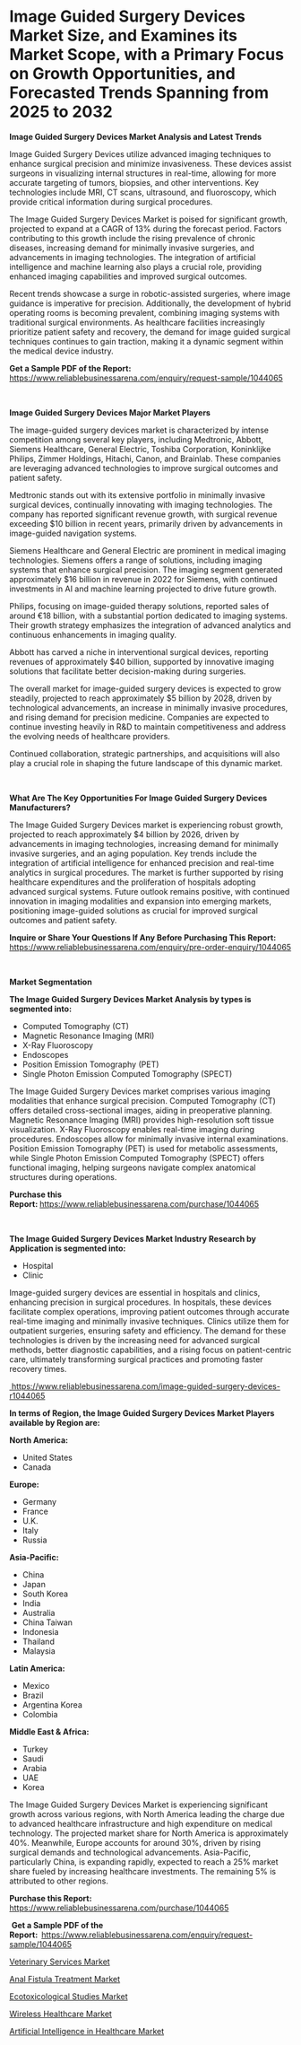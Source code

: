<p><h1>Image Guided Surgery Devices Market Size, and Examines its Market Scope, with a Primary Focus on Growth Opportunities, and Forecasted Trends Spanning from 2025 to 2032</h1></p><p><strong>Image Guided Surgery Devices Market Analysis and Latest Trends</strong></p>
<p><p>Image Guided Surgery Devices utilize advanced imaging techniques to enhance surgical precision and minimize invasiveness. These devices assist surgeons in visualizing internal structures in real-time, allowing for more accurate targeting of tumors, biopsies, and other interventions. Key technologies include MRI, CT scans, ultrasound, and fluoroscopy, which provide critical information during surgical procedures.</p><p>The Image Guided Surgery Devices Market is poised for significant growth, projected to expand at a CAGR of 13% during the forecast period. Factors contributing to this growth include the rising prevalence of chronic diseases, increasing demand for minimally invasive surgeries, and advancements in imaging technologies. The integration of artificial intelligence and machine learning also plays a crucial role, providing enhanced imaging capabilities and improved surgical outcomes.</p><p>Recent trends showcase a surge in robotic-assisted surgeries, where image guidance is imperative for precision. Additionally, the development of hybrid operating rooms is becoming prevalent, combining imaging systems with traditional surgical environments. As healthcare facilities increasingly prioritize patient safety and recovery, the demand for image guided surgical techniques continues to gain traction, making it a dynamic segment within the medical device industry.</p></p>
<p><strong>Get a Sample PDF of the Report:&nbsp;</strong> <a href="https://www.reliablebusinessarena.com/enquiry/request-sample/1044065?utm_campaign=2033&utm_medium=2&utm_source=Github&utm_content=ia&utm_term=03032025&utm_id=image-guided-surgery-devices">https://www.reliablebusinessarena.com/enquiry/request-sample/1044065</a></p>
<p>&nbsp;</p>
<p><strong>Image Guided Surgery Devices Major Market Players</strong></p>
<p><p>The image-guided surgery devices market is characterized by intense competition among several key players, including Medtronic, Abbott, Siemens Healthcare, General Electric, Toshiba Corporation, Koninklijke Philips, Zimmer Holdings, Hitachi, Canon, and Brainlab. These companies are leveraging advanced technologies to improve surgical outcomes and patient safety.</p><p>Medtronic stands out with its extensive portfolio in minimally invasive surgical devices, continually innovating with imaging technologies. The company has reported significant revenue growth, with surgical revenue exceeding $10 billion in recent years, primarily driven by advancements in image-guided navigation systems.</p><p>Siemens Healthcare and General Electric are prominent in medical imaging technologies. Siemens offers a range of solutions, including imaging systems that enhance surgical precision. The imaging segment generated approximately $16 billion in revenue in 2022 for Siemens, with continued investments in AI and machine learning projected to drive future growth.</p><p>Philips, focusing on image-guided therapy solutions, reported sales of around €18 billion, with a substantial portion dedicated to imaging systems. Their growth strategy emphasizes the integration of advanced analytics and continuous enhancements in imaging quality.</p><p>Abbott has carved a niche in interventional surgical devices, reporting revenues of approximately $40 billion, supported by innovative imaging solutions that facilitate better decision-making during surgeries.</p><p>The overall market for image-guided surgery devices is expected to grow steadily, projected to reach approximately $5 billion by 2028, driven by technological advancements, an increase in minimally invasive procedures, and rising demand for precision medicine. Companies are expected to continue investing heavily in R&D to maintain competitiveness and address the evolving needs of healthcare providers. </p><p>Continued collaboration, strategic partnerships, and acquisitions will also play a crucial role in shaping the future landscape of this dynamic market.</p></p>
<p>&nbsp;</p>
<p><strong>What Are The Key Opportunities For Image Guided Surgery Devices Manufacturers?</strong></p>
<p><p>The Image Guided Surgery Devices market is experiencing robust growth, projected to reach approximately $4 billion by 2026, driven by advancements in imaging technologies, increasing demand for minimally invasive surgeries, and an aging population. Key trends include the integration of artificial intelligence for enhanced precision and real-time analytics in surgical procedures. The market is further supported by rising healthcare expenditures and the proliferation of hospitals adopting advanced surgical systems. Future outlook remains positive, with continued innovation in imaging modalities and expansion into emerging markets, positioning image-guided solutions as crucial for improved surgical outcomes and patient safety.</p></p>
<p><strong>Inquire or Share Your Questions If Any Before Purchasing This Report:</strong> <a href="https://www.reliablebusinessarena.com/enquiry/pre-order-enquiry/1044065?utm_campaign=2033&utm_medium=2&utm_source=Github&utm_content=ia&utm_term=03032025&utm_id=image-guided-surgery-devices">https://www.reliablebusinessarena.com/enquiry/pre-order-enquiry/1044065</a></p>
<p>&nbsp;</p>
<p><strong>Market Segmentation</strong></p>
<p><strong>The Image Guided Surgery Devices Market Analysis by types is segmented into:</strong></p>
<p><ul><li>Computed Tomography (CT)</li><li>Magnetic Resonance Imaging (MRI)</li><li>X-Ray Fluoroscopy</li><li>Endoscopes</li><li>Position Emission Tomography (PET)</li><li>Single Photon Emission Computed Tomography (SPECT)</li></ul></p>
<p><p>The Image Guided Surgery Devices market comprises various imaging modalities that enhance surgical precision. Computed Tomography (CT) offers detailed cross-sectional images, aiding in preoperative planning. Magnetic Resonance Imaging (MRI) provides high-resolution soft tissue visualization. X-Ray Fluoroscopy enables real-time imaging during procedures. Endoscopes allow for minimally invasive internal examinations. Position Emission Tomography (PET) is used for metabolic assessments, while Single Photon Emission Computed Tomography (SPECT) offers functional imaging, helping surgeons navigate complex anatomical structures during operations.</p></p>
<p><strong>Purchase this Report:&nbsp;</strong><a href="https://www.reliablebusinessarena.com/purchase/1044065?utm_campaign=2033&utm_medium=2&utm_source=Github&utm_content=ia&utm_term=03032025&utm_id=image-guided-surgery-devices">https://www.reliablebusinessarena.com/purchase/1044065</a></p>
<p>&nbsp;</p>
<p><strong>The Image Guided Surgery Devices Market Industry Research by Application is segmented into:</strong></p>
<p><ul><li>Hospital</li><li>Clinic</li></ul></p>
<p><p>Image-guided surgery devices are essential in hospitals and clinics, enhancing precision in surgical procedures. In hospitals, these devices facilitate complex operations, improving patient outcomes through accurate real-time imaging and minimally invasive techniques. Clinics utilize them for outpatient surgeries, ensuring safety and efficiency. The demand for these technologies is driven by the increasing need for advanced surgical methods, better diagnostic capabilities, and a rising focus on patient-centric care, ultimately transforming surgical practices and promoting faster recovery times.</p></p>
<p><a href="https://www.reliablebusinessarena.com/image-guided-surgery-devices-r1044065?utm_campaign=2033&utm_medium=2&utm_source=Github&utm_content=ia&utm_term=03032025&utm_id=image-guided-surgery-devices">&nbsp;https://www.reliablebusinessarena.com/image-guided-surgery-devices-r1044065</a></p>
<p><strong>In terms of Region, the Image Guided Surgery Devices Market Players available by Region are:</strong></p>
<p>
    <p> <strong> North America: </strong>
        <ul>
            <li>United States</li>
            <li>Canada</li>
        </ul>
        </p> 
    <p> <strong> Europe: </strong>
        <ul>
            <li>Germany</li>
            <li>France</li>
            <li>U.K.</li>
            <li>Italy</li>
            <li>Russia</li>
        </ul>
        </p> 
    <p> <strong> Asia-Pacific: </strong>
        <ul>
            <li>China</li>
            <li>Japan</li>
            <li>South Korea</li>
            <li>India</li>
            <li>Australia</li>
            <li>China Taiwan</li>
            <li>Indonesia</li>
            <li>Thailand</li>
            <li>Malaysia</li>
        </ul>
        </p> 
    <p> <strong> Latin America: </strong>
        <ul>
            <li>Mexico</li>
            <li>Brazil</li>
            <li>Argentina Korea</li>
            <li>Colombia</li>
        </ul>
        </p> 
    <p> <strong> Middle East & Africa: </strong>
        <ul>
            <li>Turkey</li>
            <li>Saudi</li>
            <li>Arabia</li>
            <li>UAE</li>
            <li>Korea</li>
        </ul>
    </p>
    </p>
<p><p>The Image Guided Surgery Devices Market is experiencing significant growth across various regions, with North America leading the charge due to advanced healthcare infrastructure and high expenditure on medical technology. The projected market share for North America is approximately 40%. Meanwhile, Europe accounts for around 30%, driven by rising surgical demands and technological advancements. Asia-Pacific, particularly China, is expanding rapidly, expected to reach a 25% market share fueled by increasing healthcare investments. The remaining 5% is attributed to other regions.</p></p>
<p><strong>Purchase this Report: </strong><a href="https://www.reliablebusinessarena.com/purchase/1044065?utm_campaign=2033&utm_medium=2&utm_source=Github&utm_content=ia&utm_term=03032025&utm_id=image-guided-surgery-devices">https://www.reliablebusinessarena.com/purchase/1044065</a></p>
<p>&nbsp;<strong>Get a Sample PDF of the Report:&nbsp;&nbsp;</strong><a href="https://www.reliablebusinessarena.com/enquiry/request-sample/1044065?utm_campaign=2033&utm_medium=2&utm_source=Github&utm_content=ia&utm_term=03032025&utm_id=image-guided-surgery-devices">https://www.reliablebusinessarena.com/enquiry/request-sample/1044065</a></p>
<p><strong></strong></p>
<p><p><a href="https://github.com/baheraennika/Market-Research-Report-List-1/blob/main/veterinary-services-market.md?utm_campaign=2033&utm_medium=2&utm_source=Github&utm_content=ia&utm_term=03032025&utm_id=image-guided-surgery-devices">Veterinary Services Market</a></p><p><a href="https://github.com/dringals/Market-Research-Report-List-6/blob/main/anal-fistula-treatment-market.md?utm_campaign=2033&utm_medium=2&utm_source=Github&utm_content=ia&utm_term=03032025&utm_id=image-guided-surgery-devices">Anal Fistula Treatment Market</a></p><p><a href="https://github.com/elroddrewspm/Market-Research-Report-List-1/blob/main/ecotoxicological-studies-market.md?utm_campaign=2033&utm_medium=2&utm_source=Github&utm_content=ia&utm_term=03032025&utm_id=image-guided-surgery-devices">Ecotoxicological Studies Market</a></p><p><a href="https://github.com/tambraunrue691969/Market-Research-Report-List-1/blob/main/wireless-healthcare-market.md?utm_campaign=2033&utm_medium=2&utm_source=Github&utm_content=ia&utm_term=03032025&utm_id=image-guided-surgery-devices">Wireless Healthcare Market</a></p><p><a href="https://github.com/tona7vba/Market-Research-Report-List-1/blob/main/artificial-intelligence-in-healthcare-market.md?utm_campaign=2033&utm_medium=2&utm_source=Github&utm_content=ia&utm_term=03032025&utm_id=image-guided-surgery-devices">Artificial Intelligence in Healthcare Market</a></p></p>